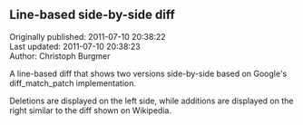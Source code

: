 ## Line-based side-by-side diff  
Originally published: 2011-07-10 20:38:22  
Last updated: 2011-07-10 20:38:23  
Author: Christoph Burgmer  
  
A line-based diff that shows two versions side-by-side based on Google's diff_match_patch implementation.

Deletions are displayed on the left side, while additions are displayed on the right similar to the diff shown on Wikipedia.